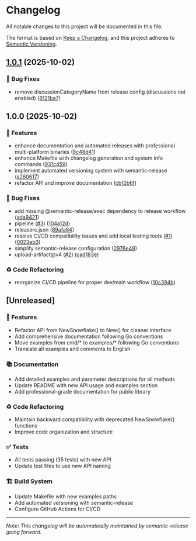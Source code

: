 # Changelog

All notable changes to this project will be documented in this file.

The format is based on [Keep a Changelog](https://keepachangelog.com/en/1.0.0/),
and this project adheres to [Semantic Versioning](https://semver.org/spec/v2.0.0.html).


## [1.0.1](https://github.com/brmorillo/go-lib-id/compare/v1.0.0...v1.0.1) (2025-10-02)


### 🐛 Bug Fixes

* remove discussionCategoryName from release config (discussions not enabled) ([8121ba7](https://github.com/brmorillo/go-lib-id/commit/8121ba75d646455bf3a8b5a9f457427c3e2aa64f))

## 1.0.0 (2025-10-02)


### 🚀 Features

* enhance documentation and automated releases with professional multi-platform binaries ([8c48d41](https://github.com/brmorillo/go-lib-id/commit/8c48d41ca2f4d2a1272cf52276063221d4b4f98f))
* enhance Makefile with changelog generation and system info commands ([931c459](https://github.com/brmorillo/go-lib-id/commit/931c4590c6b7961b4bf1c09d225e26440490e736))
* implement automated versioning system with semantic-release ([a260617](https://github.com/brmorillo/go-lib-id/commit/a260617579fb319ff2e8da155f412b2441cac02b))
* refactor API and improve documentation ([cbf2b6f](https://github.com/brmorillo/go-lib-id/commit/cbf2b6ff48f7a3f499ce177e8fb10c8e97a3a80f))


### 🐛 Bug Fixes

* add missing @semantic-release/exec dependency to release workflow ([ada9421](https://github.com/brmorillo/go-lib-id/commit/ada942136b285e22b681501181c0dab4b36e2098))
* pipeline ([#3](https://github.com/brmorillo/go-lib-id/issues/3)) ([104a12d](https://github.com/brmorillo/go-lib-id/commit/104a12d1792074266f926e9b188b2e3f236b20ad))
* releaserc.json ([89afa84](https://github.com/brmorillo/go-lib-id/commit/89afa84e4395f5e94ca4d7d259883f3921fa73b0))
* resolve CI/CD compatibility issues and add local testing tools ([#1](https://github.com/brmorillo/go-lib-id/issues/1)) ([0023eb3](https://github.com/brmorillo/go-lib-id/commit/0023eb3731bd2773262eed7442d32520c8671862))
* simplify semantic-release configuration ([2976e49](https://github.com/brmorillo/go-lib-id/commit/2976e493af36f0039f1e5218673a307932140ff1))
* upload-artifact@v4 ([#2](https://github.com/brmorillo/go-lib-id/issues/2)) ([cad183e](https://github.com/brmorillo/go-lib-id/commit/cad183e91ca272183202ae292f5e2ffbad6d479f))


### ♻️ Code Refactoring

* reorganize CI/CD pipeline for proper dev/main workflow ([10c394b](https://github.com/brmorillo/go-lib-id/commit/10c394bf37eb512ddb5098aedb565d3ceb3ac226))

## [Unreleased]

### 🚀 Features
- Refactor API from NewSnowflake() to New() for cleaner interface
- Add comprehensive documentation following Go conventions
- Move examples from cmd/* to examples/* following Go conventions
- Translate all examples and comments to English

### 📚 Documentation
- Add detailed examples and parameter descriptions for all methods
- Update README with new API usage and examples section
- Add professional-grade documentation for public library

### ♻️ Code Refactoring
- Maintain backward compatibility with deprecated NewSnowflake() functions
- Improve code organization and structure

### ✅ Tests
- All tests passing (35 tests) with new API
- Update test files to use new API naming

### 🏗️ Build System
- Update Makefile with new examples paths
- Add automated versioning with semantic-release
- Configure GitHub Actions for CI/CD

---

*Note: This changelog will be automatically maintained by semantic-release going forward.*
